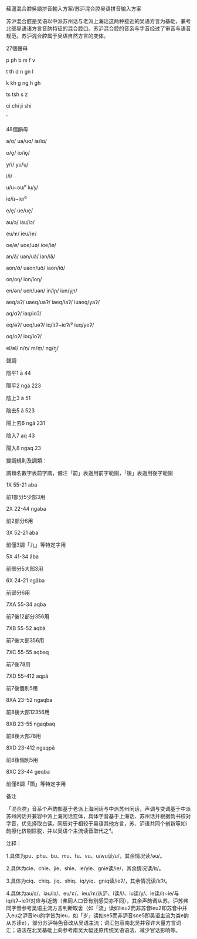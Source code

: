 蘇滬混合腔吳語拼音輸入方案/苏沪混合腔吴语拼音输入方案

苏沪混合腔是吴语以中派苏州话与老派上海话这两种接近的吴语方言为基础，兼考北部吴语诸方言音韵特征的混合腔口。苏沪混合腔的音系与字音经过了审音与语音规范。苏沪混合腔属于吴语自然方言的变体。

27個聲母

p ph b m f v

t th d n gn l

k kh g ng h gh

ts tsh s z

ci chi ji shi 

'

48個韻母

a/ɑ/ ua/uɑ/ ia/iɑ/ 

o/o̝/ io/io̝/

y/ɿ/ yu/ʮ/

i/i/

u/u~əu/¹ iu/y/

ie/iɪ~ie/²

e/e̞/ ue/ue̞/ 

au/ɔ/ iau/iɔ/

eu/ɤ/ ieu/iɤ/

oe/ø/ uoe/uø/ ioe/iø/

an/ã/ uan/uã/ ian/iã/

aon/ɑ̃/ uaon/uɑ̃/ iaon/iɑ̃/

on/oŋ/ ion/ioŋ/

en/ən/ uen/uən/ in/iɲ/ iun/yɲ/

aeq/aʔ/ uaeq/uaʔ/ iaeq/iaʔ/ iuaeq/yaʔ/

aq/ɑʔ/ iaq/iɑʔ/

eq/əʔ/ ueq/uəʔ/ iq/iɪʔ~ieʔ/³ iuq/yeʔ/

oq/oʔ/ ioq/ioʔ/

el/əl/ n/n̩/ m/m̩/ ng/ŋ̩/

聲調

陰平1 ā 44 

陽平2 ngá 223 

陰上3 à 51 

陰去5 ǎ 523 

陽上去6 ngâ 231 

陰入7 aq 43 

陽入8 ngaq 23

變調規則及調類：

調類名數字表前字調，備注「前」表適用前字範圍，「後」表適用後字範圍

1X 55-21 aba

前1部分5少部3用

2X 22-44 ngaba

前2部分6用

3X 52-21 àba

前僅3調「九」等特定字用

5X 41-34 ǎba

前部分5大部3用

6X 24-21 ngâba

前部分6用

7XA 55-34 aqba

前7後12部分356用

7XB 55-52 aqbà

前7後大部356用

7XC 55-55 aqbaq

前7後78用

7XD 55-412 aqpǎ

前7後個別5用

8XA 23-52 ngaqba

前8後大部12356用

8XB 23-55 ngaqbaq

前8後大部78用

8XD 23-412 ngaqpǎ

前8後個別5用

8XC 23-44 geqba

前僅8調「箇」等特定字用



备注

「混合腔」音系个声韵部基于老派上海闲话与中派苏州闲话，声调与变调基于中派苏州闲话并兼容中派上海闲话变体，具体字音基于上海话、苏州话并根据韵书校对字音，优先择取白读。同辰对于相较于吴语其他方言，苏、沪语共同个创新等如i韵擦化侪剔除脱，并以吴语个主流读音取代之⁴。

注释：

1.具体为pu、phu、bu、mu、fu、vu、u/wu读/u/，其余情况读/əu/。

2.具体为cie、chie、jie、shie、ie/yie、gnie读/ie/，其余情况读/iɪ/。

3.具体为ciq、chiq、jiq、shiq、iq/yiq、gniq读/ieʔ/，其余情况读/iɪʔ/。

4.具体为au/ɔ/、iau/iɔ/、eu/ɤ/、ieu/iɤ/从沪、i读/i/、iu读/y/、ie读/iɪ~ie/与iq/iɪʔ~ieʔ/对应与i近韵（弗同人口音有别感受亦不同），其余声韵调从苏，沪苏弗同字音参考吴语主流方言判断取舍（如「流」读如lieu2而非苏音leu2即苏音中并入eu之沪音ieu韵字皆为ieu，如「岁」读如se5而非沪音soe5即吴语主流为类e韵从苏读e），部分苏沪特色音改从吴语主流；词汇包容南北吴并容许大量方言词汇；语法在北吴基础上向参考南吴大幅还原传统吴语语法、减少官话影响等。

